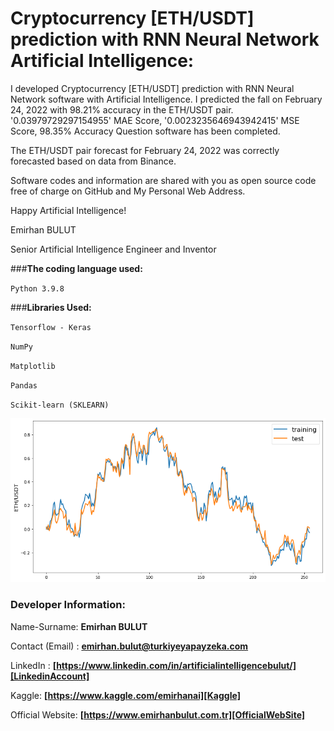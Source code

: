 # Cryptocurrency [ETH/USDT] prediction with RNN Neural Network Artificial Intelligence\:

I developed Cryptocurrency [ETH/USDT] prediction with RNN Neural Network software with Artificial Intelligence. I predicted the fall on February 24, 2022 with 98.21% accuracy in the ETH/USDT pair. '0.03979729297154955' MAE Score, '0.0023235646943942415' MSE Score, 98.35% Accuracy Question software has been completed.

The ETH/USDT pair forecast for February 24, 2022 was correctly forecasted based on data from Binance.

Software codes and information are shared with you as open source code free of charge on GitHub and My Personal Web Address.

Happy Artificial Intelligence!

Emirhan BULUT

Senior Artificial Intelligence Engineer and Inventor


###**The coding language used:**

`Python 3.9.8`

###**Libraries Used:**

`Tensorflow - Keras`

`NumPy`

`Matplotlib`

`Pandas`

`Scikit-learn (SKLEARN)`

<img class="fit-picture"
     src="https://raw.githubusercontent.com/emirhanai/Cryptocurrency-ETH-USDT-prediction-with-RNN-Neural-Network-Artificial-Intelligence/main/ETH-USDT%20with%20RNN%20Neural%20Network%20Artificial%20Intelligence.png"
     alt="Cryptocurrency [ETH/USDT] prediction with RNN Neural Network Artificial Intelligence- Emirhan BULUT">
     
### **Developer Information:**

Name-Surname: **Emirhan BULUT**

Contact (Email) : **emirhan.bulut@turkiyeyapayzeka.com**

LinkedIn : **[https://www.linkedin.com/in/artificialintelligencebulut/][LinkedinAccount]**

[LinkedinAccount]: https://www.linkedin.com/in/artificialintelligencebulut/

Kaggle: **[https://www.kaggle.com/emirhanai][Kaggle]**

Official Website: **[https://www.emirhanbulut.com.tr][OfficialWebSite]**

[Kaggle]: https://www.kaggle.com/emirhanai

[OfficialWebSite]: https://www.emirhanbulut.com.tr
